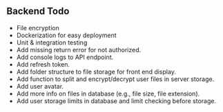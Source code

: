 ## Backend Todo

- File encryption
- Dockerization for easy deployment
- Unit & integration testing
- Add missing return error for not authorized.
- Add console logs to API endpoint.
- Add refresh token.
- Add folder structure to file storage for front end display.
- Add function to split and encrypt/decrypt user files in server storage.
- Add user avatar.
- Add more info on files in database (e.g., file size, file extension).
- Add user storage limits in database and limit checking before storage.